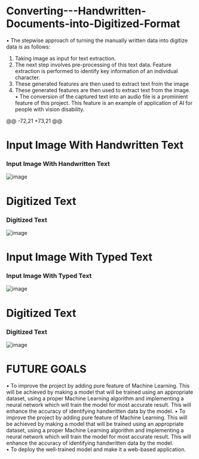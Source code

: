 # Converting---Handwritten-Documents-into-Digitized-Format
•	The stepwise approach of turning the manually written data into digitize data is as follows:  
  1.	Taking image as input for text extraction. 
  2.	The next step involves pre-processing of this text data. Feature extraction is performed to identify key information of an individual character.
  3.	These generated features are then used to extract text from the image
  3.	These generated features are then used to extract text from the image. 
•	The conversion of the captured text into an audio file is a prominient feature of this project. This feature is an example of application of AI for people with vision disability.


@@ -72,21 +73,21 @@



# Input Image With Handwritten Text
### Input Image With Handwritten Text
![image](https://user-images.githubusercontent.com/82054687/179369233-421977c1-e6c0-4c45-aed6-6cadad1b804a.png)

# Digitized Text
### Digitized Text
![image](https://user-images.githubusercontent.com/82054687/179369246-8914ace0-28bc-4765-aa23-b24ff0608aca.png)

# Input Image With Typed Text
### Input Image With Typed Text
![image](https://user-images.githubusercontent.com/82054687/179369289-9a539655-9d16-43bb-bac4-08dd4780fd73.png)


# Digitized Text
### Digitized Text
![image](https://user-images.githubusercontent.com/82054687/179369293-e651af23-9877-4a83-b8d8-823e90536685.png)

# FUTURE GOALS
•	To improve the project by adding pure feature of Machine Learning. This will be achieved by making a model that will be trained using an appropriate dataset, using a proper Machine Learning algorithm and implementing a neural network which will train the model for most accurate result. This will enhance the accuracy of identifying handwritten data by the model.
•	To improve the project by adding pure feature of Machine Learning. This will be achieved by making a model that will be trained using an appropriate dataset, using a proper Machine Learning algorithm and implementing a neural network which will train the model for most accurate result. This will enhance the accuracy of identifying handwritten data by the model. \
•	To deploy the well-trained model and make it a web-based application.
